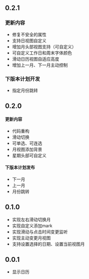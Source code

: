 ## 0.2.1
### 更新内容
- 修复不安全的属性
- 支持日视图自定义
- 增加月头部视图支持（可自定义）
- 可自定义工作日和周末字体颜色
- 滑动日历视图自适应高度
- 增加上一月、下一月主动控制

### 下版本计划开发
- 指定月份跳转


## 0.2.0
#### 更新内容
- 代码重构
- 滑动切换
- 可单选、可连选
- 月视图添加背景
- 星期头部可自定义

#### 下版本计划发布
- 下一月
- 上一月
- 月份跳转

## 0.1.0

- 实现左右滑动切换月
- 实现自定义添加mark
- 实现滑动与点击时间变更监听
- 实现主动变更月视图
- 支持设置选择的日期、设置当前视图月

## 0.0.1

* 显示日历
